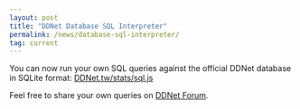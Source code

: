 ```yaml
---
layout: post
title: "DDNet Database SQL Interpreter"
permalink: /news/database-sql-interpreter/
tag: current
---
```


You can now run your own SQL queries against the official DDNet database in SQLite format: [DDNet.tw/stats/sql.js](https://ddnet.tw/stats/sql.js/)

Feel free to share your own queries on [DDNet Forum](https://forum.ddnet.tw/viewtopic.php?f=3&t=6411).
